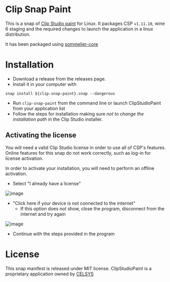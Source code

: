 # Clip Snap Paint
This is a snap of [Clip Studio paint](https://www.clipstudio.net/) for Linux.
It packages CSP `v1.11.10`, wine 6 staging and the required changes to launch the application in a linux distribution.

It has been packaged using [sommelier-core](https://github.com/snapcrafters/sommelier-core)

# Installation
- Download a release from the releases page.
- Install it in your computer with

```
snap install ${clip-snap-paint}.snap --dangerous
```

- Run `clip-snap-paint` from the command line or launch ClipStudioPaint from your application list
- Follow the steps for installation making sure *not to change the installation path* in the Clip Studio installer.

## Activating the license
You will need a valid Clip Studio license in order to use all of CSP's features.
Online features for this snap do not work correctly, such as log-in for license activation.

In order to activate your installation, you will need to perform an offline activation.
- Select "I already have a license"

![image](https://user-images.githubusercontent.com/80431234/155963784-f3381498-ee28-496a-a522-1dd809e7084e.png)

- "Click here if your device is not connected to the internet"
  - If this option does not show, close the program, disconnect from the internet and try again

![image](https://user-images.githubusercontent.com/80431234/155964258-8a4b1f95-2f65-4a43-816c-72fcfc8edaab.png)

- Continue with the steps provided in the program



# License
This snap manifest is released under MIT license. ClipStudioPaint is a proprietary application owned by [CELSYS](https://www.clipstudio.net)
